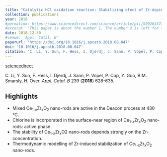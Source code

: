 ```yaml
---
title: "Catalytic HCl oxidation reaction: Stabilizing efect of Zr-doping on CeO<sub>2</sub> nano-rods"
collection: publications
year: 2018
#permalink: https://www.sciencedirect.com/science/article/pii/S0926337318307859
#excerpt: 'This paper is about the number 1. The number 2 is left for future work.'
date: 2018-12-30
#venue: 'Appl. Catal. B'
paperurl: 'https://doi.org/10.1016/j.apcatb.2018.08.047'
doi: '10.1016/j.apcatb.2018.08.047'
citation: 'C. Li, Y. Sun, F. Hess, I. Djerdj, J. Sann, P. Vöpel, P. Cop, Y. Guo, B.M. Smarsly, H. Over. <i>Appl. Catal. B</i> 239 (<b>2018</b>) 628-635.'
---
```




[sciencedirect](https://www.sciencedirect.com/science/article/pii/S0926337318307859)

C. Li, Y. Sun, F. Hess, I. Djerdj, J. Sann, P. Vöpel, P. Cop, Y. Guo, B.M. Smarsly, H. Over. <i>Appl. Catal. B</i> 239 (<b>2018</b>) 628-635.

Highlights
----------
* Mixed Ce<sub>1-x</sub>Zr<sub>x</sub>O<sub>2</sub> nano-rods are active in the Deacon process at 430 °C.
* Chlorine is incorporated in the surface-near region of Ce<sub>1-x</sub>Zr<sub>x</sub>O<sub>2</sub> nano-rods: active phase.
* The stability of Ce<sub>1-x</sub>Zr<sub>x</sub>O</sub>2</sub> nano-rods depends strongly on the Zr-concentration.
* Thermodynamic modelling of Zr-induced stabilization of Ce<sub>1-x</sub>Zr<sub>x</sub>O<sub>2</sub> nano-rods.